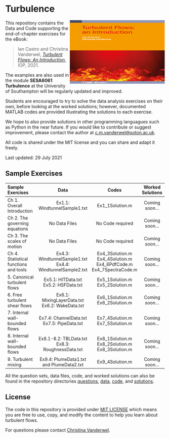 # Turbulence

<img src="book_cover.jpg" alt="Book cover" width="300" height="200" align="right">

This repository contains the Data and Code supporting the end-of-chapter exercises for the eBook:

> Ian Castro and Christina Vanderwel, 
[_Turbulent Flows: An Introduction,_](https://www.iop.org/) IOP, 2021.


The examples are  also used in the module <b>SESA6061 Turbulence</b> at the University of Southampton will be regularly updated and improved. 

Students are encouraged to try to solve the data analysis exercises on their own, before looking at the worked solutions; however, documented MATLAB codes are provided illustrating the solutions to each exercise. 

We hope to also provide solutions in other programming languagues such as Python in the near future. If you would like to contribute or suggest improvement, please contact the author at c.m.vanderwel@soton.ac.uk. 

All code is shared under the MIT license and you can share and adapt it freely. 

Last updated: 29 July 2021


## Sample Exercises


| Sample Exercises |	Data	| Codes	| Worked Solutions | 
| :----------------| :---: | :----: | :------------: |
| Ch 1. Overall Introduction	| Ex1.1: WindtunnelSample1.txt	| Ex1_1Solution.m	| Coming soon… | 
| Ch 2. The governing equations	| No Data Files	| No Code required	| Coming soon… | 
| Ch 3. The scales of motion	| No Data Files	| No Code required	| Coming soon… | 
| Ch 4. Statistical functions and tools	| Ex4.3: WindtunnelSample1.txt <br> Ex4.4: WindtunnelSample2.txt	| Ex4_3Solution.m <br> Ex4_4Solution.m <br> Ex4_6PdfCode.m <br> Ex4_7SpectraCode.m	| Coming soon… | 
| 5. Canonical turbulent flows	| Ex5.1: HITData.txt <br> Ex5.2: HSFData.txt | 	Ex5_1Solution.m <br> Ex5_2Solution.m	| Coming soon… | 
| 6. Free turbulent shear flows	| Ex6.1: MixingLayerData.txt <br> Ex6.2: WakeData.txt 	| Ex6_1Solution.m <br> Ex6_2Solution.m	| Coming soon… | 
| 7. Internal wall-bounded flows	| Ex7.4: ChannelData.txt <br> Ex7.5: PipeData.txt 	| Ex7_4Solution.m <br> Ex7_5Solution.m	| Coming soon… | 
| 8. Internal wall-bounded flows	| Ex8.1-8.2: TBLData.txt <br> Ex8.3: RoughnessData.txt | 	Ex8_1Solution.m <br> Ex8_2Solution.m <br> Ex8_3Solution.m	| Coming soon… | 
| 9. Turbulent mixing |	Ex9.4: PlumeData1.txt <br> and PlumeData2.txt	| Ex9_4Solution.m	| Coming soon… | 

All the question sets, data files, code, and worked solutions can also be found in the repository directories [questions](questions), [data](data), [code](code), and [solutions](solutions).

## License
The code in this repository is provided under [MIT LICENSE](LICENSE) which means you are free to use, copy, and modify the content to help you learn about turbulent flows.
 
 For questions please contact
 [Christina Vanderwel](https://www.southampton.ac.uk/engineering/about/staff/cmv1n13.page).
